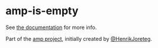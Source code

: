 # amp-is-empty

See [the documentation](http://amp-project.com#amp-is-empty) for more info.

Part of the [amp project](http://amp-project.com#amp-is-empty), initially created by [@HenrikJoreteg](http://twitter.com/henrikjoreteg).